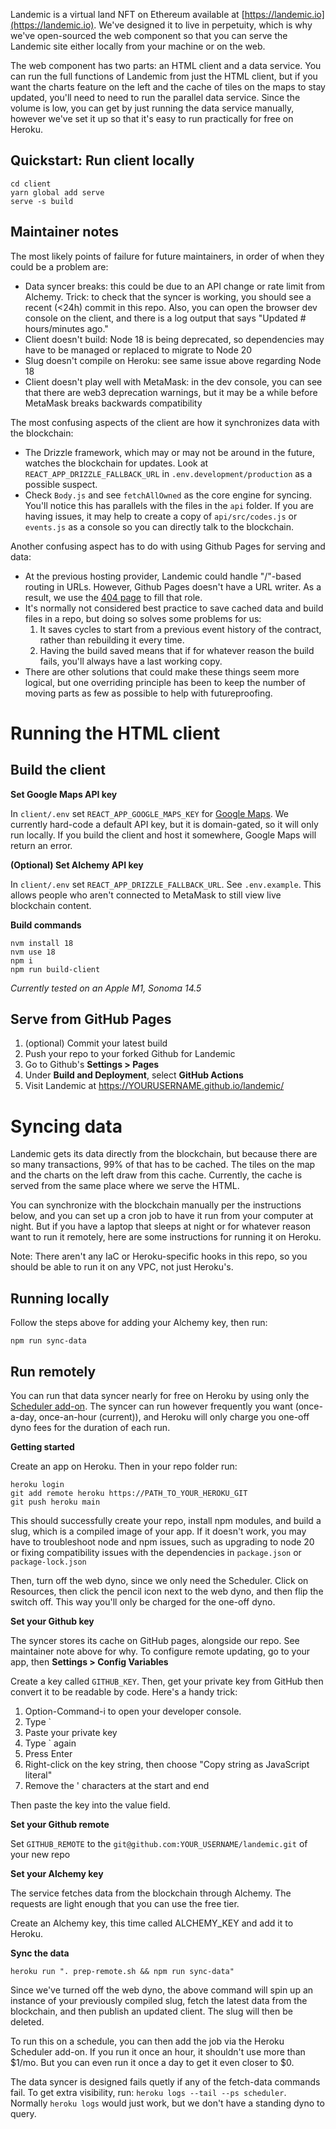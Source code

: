 Landemic is a virtual land NFT on Ethereum available at [https://landemic.io](https://landemic.io). We've designed it to live in perpetuity, which is why we've open-sourced the web component so that you can serve the Landemic site either locally from your machine or on the web.

The web component has two parts: an HTML client and a data service. You can run the full functions of Landemic from just the HTML client, but if you want the charts feature on the left and the cache of tiles on the maps to stay updated, you'll need to need to run the parallel data service. Since the volume is low, you can get by just running the data service manually, however we've set it up so that it's easy to run practically for free on Heroku.

## Quickstart: Run client locally

```
cd client
yarn global add serve
serve -s build
```

## Maintainer notes

The most likely points of failure for future maintainers, in order of when they could be a problem are:

- Data syncer breaks: this could be due to an API change or rate limit from Alchemy. Trick: to check that the syncer is working, you should see a recent (<24h) commit in this repo. Also, you can open the browser dev console on the client, and there is a log output that says "Updated # hours/minutes ago."
- Client doesn't build: Node 18 is being deprecated, so dependencies may have to be managed or replaced to migrate to Node 20
- Slug doesn't compile on Heroku: see same issue above regarding Node 18
- Client doesn't play well with MetaMask: in the dev console, you can see that there are web3 deprecation warnings, but it may be a while before MetaMask breaks backwards compatibility

The most confusing aspects of the client are how it synchronizes data with the blockchain:

- The Drizzle framework, which may or may not be around in the future, watches the blockchain for updates. Look at `REACT_APP_DRIZZLE_FALLBACK_URL` in `.env.development/production` as a possible suspect.
- Check `Body.js` and see `fetchAllOwned` as the core engine for syncing. You'll notice this has parallels with the files in the `api` folder. If you are having issues, it may help to create a copy of `api/src/codes.js` or `events.js` as a console so you can directly talk to the blockchain.

Another confusing aspect has to do with using Github Pages for serving and data:

- At the previous hosting provider, Landemic could handle "/"-based routing in URLs. However, Github Pages doesn't have a URL writer. As a result, we use the [404 page](https://stackoverflow.com/a/60059567/210173) to fill that role.
- It's normally not considered best practice to save cached data and build files in a repo, but doing so solves some problems for us:
    1. It saves cycles to start from a previous event history of the contract, rather than rebuilding it every time.
    2. Having the build saved means that if for whatever reason the build fails, you'll always have a last working copy.
- There are other solutions that could make these things seem more logical, but one overriding principle has been to keep the number of moving parts as few as possible to help with futureproofing.

# Running the HTML client

## Build the client

**Set Google Maps API key**

In `client/.env` set `REACT_APP_GOOGLE_MAPS_KEY` for [Google Maps](https://developers.google.com/maps/documentation/javascript/get-api-key). We currently hard-code a default API key, but it is domain-gated, so it will only run locally. If you build the client and host it somewhere, Google Maps will return an error.

**(Optional) Set Alchemy API key**

In `client/.env` set `REACT_APP_DRIZZLE_FALLBACK_URL`. See `.env.example`. This allows people who aren't connected to MetaMask to still view live blockchain content.

**Build commands**

```
nvm install 18
nvm use 18
npm i
npm run build-client
```

*Currently tested on an Apple M1, Sonoma 14.5*

## Serve from GitHub Pages

1. (optional) Commit your latest build
2. Push your repo to your forked Github for Landemic
2. Go to Github's **Settings > Pages**
3. Under **Build and Deployment**, select **GitHub Actions**
4. Visit Landemic at https://YOURUSERNAME.github.io/landemic/

# Syncing data

Landemic gets its data directly from the blockchain, but because there are so many transactions, 99% of that has to be cached. The tiles on the map and the charts on the left draw from this cache. Currently, the cache is served from the same place where we serve the HTML.

You can synchronize with the blockchain manually per the instructions below, and you can set up a cron job to have it run from your computer at night. But if you have a laptop that sleeps at night or for whatever reason want to run it remotely, here are some instructions for running it on Heroku.

Note: There aren't any IaC or Heroku-specific hooks in this repo, so you should be able to run it on any VPC, not just Heroku's.

## Running locally

Follow the steps above for adding your Alchemy key, then run:

`npm run sync-data`

## Run remotely

You can run that data syncer nearly for free on Heroku by using only the [Scheduler add-on](https://elements.heroku.com/addons/scheduler). The syncer can run however frequently you want (once-a-day, once-an-hour (current)), and Heroku will only charge you one-off dyno fees for the duration of each run.

**Getting started**

Create an app on Heroku. Then in your repo folder run:

```
heroku login
git add remote heroku https://PATH_TO_YOUR_HEROKU_GIT
git push heroku main
```

This should successfully create your repo, install npm modules, and build a slug, which is a compiled image of your app. If it doesn't work, you may have to troubleshoot node and npm issues, such as upgrading to node 20 or fixing compatibility issues with the dependencies in `package.json` or `package-lock.json`

Then, turn off the web dyno, since we only need the Scheduler. Click on Resources, then click the pencil icon next to the web dyno, and then flip the switch off. This way you'll only be charged for the one-off dyno.

**Set your Github key**

The syncer stores its cache on GitHub pages, alongside our repo. See maintainer note above for why. To configure remote updating, go to your app, then **Settings > Config Variables**

Create a key called `GITHUB_KEY`. Then, get your private key from GitHub then convert it to be readable by code. Here's a handy trick:

1. Option-Command-i to open your developer console.
2. Type `
3. Paste your private key
4. Type ` again
5. Press Enter
6. Right-click on the key string, then choose "Copy string as JavaScript literal"
7. Remove the ' characters at the start and end

Then paste the key into the value field.

**Set your Github remote**

Set `GITHUB_REMOTE` to the `git@github.com:YOUR_USERNAME/landemic.git` of your new repo

**Set your Alchemy key**

The service fetches data from the blockchain through Alchemy. The requests are light enough that you can use the free tier.

Create an Alchemy key, this time called ALCHEMY_KEY and add it to Heroku.

**Sync the data**

`heroku run ". prep-remote.sh && npm run sync-data"`

Since we've turned off the web dyno, the above command will spin up an instance of your previously compiled slug, fetch the latest data from the blockchain, and then publish an updated client. The slug will then be deleted.

To run this on a schedule, you can then add the job via the Heroku Scheduler add-on. If you run it once an hour, it shouldn't use more than $1/mo. But you can even run it once a day to get it even closer to $0.

The data syncer is designed fails quetly if any of the fetch-data commands fail. To get extra visibility, run: `heroku logs --tail --ps scheduler`. Normally `heroku logs` would just work, but we don't have a standing dyno to query.